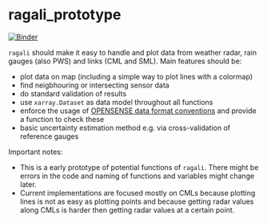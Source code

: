 # ragali_prototype

[![Binder](https://mybinder.org/badge_logo.svg)](https://mybinder.org/v2/gh/cchwala/ragali_prototype/main)

`ragali` should make it easy to handle and plot data from weather radar, rain gauges (also PWS) and links (CML and SML). Main features should be:
* plot data on map (including a simple way to plot lines with a colormap)
* find neigbhouring or intersecting sensor data
* do standard validation of results
* use `xarray.Dataset` as data model throughout all functions
* enforce the usage of [OPENSENSE data format conventions](https://github.com/OpenSenseAction/OS_data_format_conventions) and provide a function to check these
* basic uncertainty estimation method e.g. via cross-validation of reference gauges


Important notes:
* This is a early prototype of potential functions of `ragali`. There might be errors in the code and naming of functions and variables might change later.
* Current implementations are focused mostly on CMLs because plotting lines is not as easy as plotting points and because getting radar values along CMLs is harder then getting radar values at a certain point.
